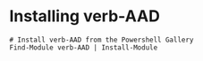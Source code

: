 # Installing verb-AAD

    # Install verb-AAD from the Powershell Gallery
    Find-Module verb-AAD | Install-Module
